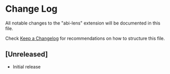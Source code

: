 # Change Log

All notable changes to the "abi-lens" extension will be documented in this file.

Check [Keep a Changelog](http://keepachangelog.com/) for recommendations on how to structure this file.

## [Unreleased]

- Initial release